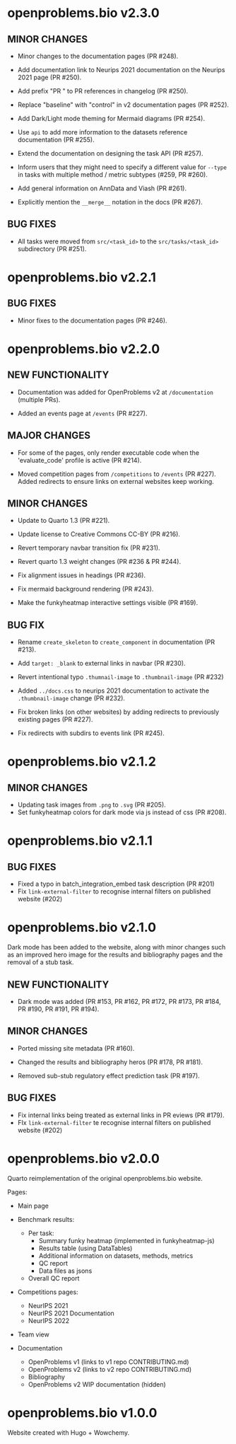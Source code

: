 # openproblems.bio v2.3.0

## MINOR CHANGES

* Minor changes to the documentation pages (PR #248).

* Add documentation link to Neurips 2021 documentation on the Neurips 2021 page (PR #250).

* Add prefix "PR " to PR references in changelog (PR #250).

* Replace "baseline" with "control" in v2 documentation pages (PR #252).

* Add Dark/Light mode theming for Mermaid diagrams (PR #254).

* Use `api` to add more information to the datasets reference documentation (PR #255).

* Extend the documentation on designing the task API (PR #257).

* Inform users that they might need to specify a different value for `--type` in tasks with multiple method / metric subtypes (#259, PR #260).

* Add general information on AnnData and Viash (PR #261).

* Explicitly mention the `__merge__` notation in the docs (PR #267).

## BUG FIXES

* All tasks were moved from `src/<task_id>` to the `src/tasks/<task_id>` subdirectory (PR #251).

# openproblems.bio v2.2.1

## BUG FIXES

* Minor fixes to the documentation pages (PR #246).

# openproblems.bio v2.2.0

## NEW FUNCTIONALITY

* Documentation was added for OpenProblems v2 at `/documentation` (multiple PRs).

* Added an events page at `/events` (PR #227).

## MAJOR CHANGES

* For some of the pages, only render executable code when the 'evaluate_code' profile is active (PR #214).

* Moved competition pages from `/competitions` to `/events` (PR #227). Added redirects to ensure links on external websites keep working.

## MINOR CHANGES

* Update to Quarto 1.3 (PR #221).

* Update license to Creative Commons CC-BY (PR #216).
  
* Revert temporary navbar transition fix (PR #231).

* Revert quarto 1.3 weight changes (PR #236 & PR #244).

* Fix alignment issues in headings (PR #236).

* Fix mermaid background rendering (PR #243).

* Make the funkyheatmap interactive settings visible (PR #169).

## BUG FIX

* Rename `create_skeleton` to `create_component` in documentation (PR #213).

* Add `target: _blank` to external links in navbar (PR #230).

* Revert intentional typo `.thumnail-image` to `.thumbnail-image` (PR #232)

* Added `../docs.css` to neurips 2021 documentation to activate the `.thumbnail-image` change (PR #232).

* Fix broken links (on other websites) by adding redirects to previously existing pages (PR #227).
  
* Fix redirects with subdirs to events link (PR #245).

# openproblems.bio v2.1.2

## MINOR CHANGES

* Updating task images from `.png` to `.svg` (PR #205).
* Set funkyheatmap colors for dark mode via js instead of css (PR #208).

# openproblems.bio v2.1.1

## BUG FIXES

* Fixed a typo in batch_integration_embed task description (PR #201)
* Fix `link-external-filter` to recognise internal filters on published website (#202)

# openproblems.bio v2.1.0

Dark mode has been added to the website, along with minor changes such as
an improved hero image for the results and bibliography pages and the removal
of a stub task.

## NEW FUNCTIONALITY

* Dark mode was added (PR #153, PR #162, PR #172, PR #173, PR #184, PR #190, PR #191, PR #194).

## MINOR CHANGES

* Ported missing site metadata (PR #160).

* Changed the results and bibliography heros (PR #178, PR #181).

* Removed sub-stub regulatory effect prediction task (PR #197).
  
## BUG FIXES

* Fix internal links being treated as external links in PR eviews (PR #179).
* FIx `link-external-filter` te recognise internal filters on published website (#202)

# openproblems.bio v2.0.0

Quarto reimplementation of the original openproblems.bio website.

Pages:

* Main page

* Benchmark results:
  - Per task:
    - Summary funky heatmap (implemented in funkyheatmap-js)
    - Results table (using DataTables)
    - Additional information on datasets, methods, metrics
    - QC report
    - Data files as jsons
  - Overall QC report

* Competitions pages:
  - NeurIPS 2021
  - NeurIPS 2021 Documentation
  - NeurIPS 2022

* Team view

* Documentation
  - OpenProblems v1 (links to v1 repo CONTRIBUTING.md)
  - OpenProblems v2 (links to v2 repo CONTRIBUTING.md)
  - Bibliography
  - OpenProblems v2 WIP documentation (hidden)

# openproblems.bio v1.0.0

Website created with Hugo + Wowchemy.
